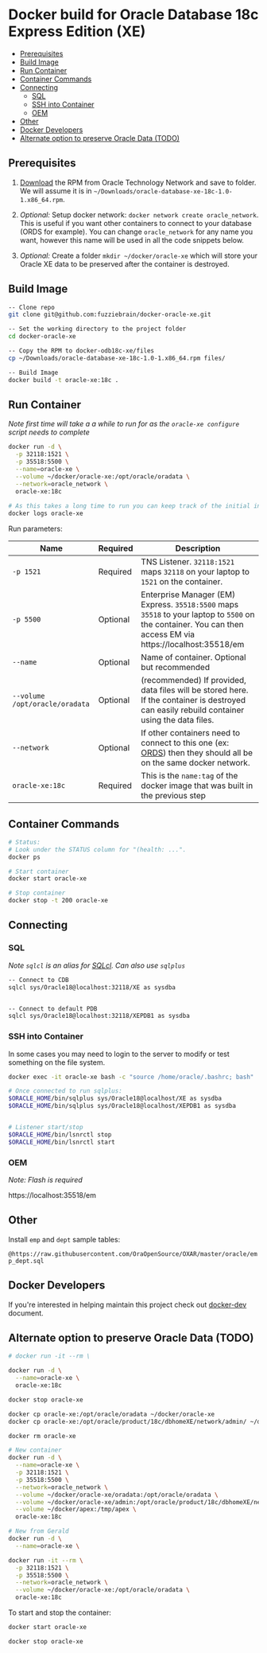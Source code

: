 # Docker build for Oracle Database 18c Express Edition (XE)

<!-- TOC depthFrom:2 -->

- [Prerequisites](#prerequisites)
- [Build Image](#build-image)
- [Run Container](#run-container)
- [Container Commands](#container-commands)
- [Connecting](#connecting)
  - [SQL](#sql)
  - [SSH into Container](#ssh-into-container)
  - [OEM](#oem)
- [Other](#other)
- [Docker Developers](#docker-developers)
- [Alternate option to preserve Oracle Data (TODO)](#alternate-option-to-preserve-oracle-data-todo)

<!-- /TOC -->

## Prerequisites

1. [Download](https://www.oracle.com/technetwork/database/database-technologies/express-edition/downloads/index.html) the RPM from Oracle Technology Network and save to folder. We will assume it is in `~/Downloads/oracle-database-xe-18c-1.0-1.x86_64.rpm`.

1. _Optional:_ Setup docker network: `docker network create oracle_network`. This is useful if you want other containers to connect to your database (ORDS for example). You can change `oracle_network` for any name you want, however this name will be used in all the code snippets below. 

1. _Optional:_ Create a folder `mkdir ~/docker/oracle-xe` which will store your Oracle XE data to be preserved after the container is destroyed.

## Build Image

```bash
-- Clone repo
git clone git@github.com:fuzziebrain/docker-oracle-xe.git

-- Set the working directory to the project folder
cd docker-oracle-xe

-- Copy the RPM to docker-odb18c-xe/files
cp ~/Downloads/oracle-database-xe-18c-1.0-1.x86_64.rpm files/

-- Build Image
docker build -t oracle-xe:18c .
```

## Run Container

_Note first time will take a a while to run for as the `oracle-xe configure` script needs to complete_

```bash
docker run -d \
  -p 32118:1521 \
  -p 35518:5500 \
  --name=oracle-xe \
  --volume ~/docker/oracle-xe:/opt/oracle/oradata \
  --network=oracle_network \
  oracle-xe:18c
  
# As this takes a long time to run you can keep track of the initial installation by running:
docker logs oracle-xe
```

Run parameters:

Name | Required | Description 
--- | --- | ---
`-p 1521`| Required | TNS Listener. `32118:1521` maps `32118` on your laptop to `1521` on the container.
`-p 5500`| Optional | Enterprise Manager (EM) Express. `35518:5500` maps `35518` to your laptop to `5500` on the container. You can then access EM via https://localhost:35518/em 
`--name` | Optional | Name of container. Optional but recommended
`--volume /opt/oracle/oradata` | Optional | (recommended) If provided, data files will be stored here. If the container is destroyed can easily rebuild container using the data files.
`--network` | Optional | If other containers need to connect to this one (ex: [ORDS](https://github.com/martindsouza/docker-ords)) then they should all be on the same docker network.
`oracle-xe:18c` | Required | This is the `name:tag` of the docker image that was built in the previous step

## Container Commands

```bash
# Status:
# Look under the STATUS column for "(health: ...".
docker ps

# Start container
docker start oracle-xe

# Stop container
docker stop -t 200 oracle-xe
```

## Connecting

### SQL

_Note `sqlcl` is an alias for [SQLcl](https://www.oracle.com/database/technologies/appdev/sqlcl.html). Can also use `sqlplus`_

```bash
-- Connect to CDB
sqlcl sys/Oracle18@localhost:32118/XE as sysdba


-- Connect to default PDB
sqlcl sys/Oracle18@localhost:32118/XEPDB1 as sysdba

```

### SSH into Container

In some cases you may need to login to the server to modify or test something on the file system.

```bash
docker exec -it oracle-xe bash -c "source /home/oracle/.bashrc; bash"

# Once connected to run sqlplus:
$ORACLE_HOME/bin/sqlplus sys/Oracle18@localhost/XE as sysdba
$ORACLE_HOME/bin/sqlplus sys/Oracle18@localhost/XEPDB1 as sysdba


# Listener start/stop
$ORACLE_HOME/bin/lsnrctl stop
$ORACLE_HOME/bin/lsnrctl start
```

### OEM

_Note: Flash is required_</br>

https://localhost:35518/em


## Other

Install `emp` and `dept` sample tables:</br>

`@https://raw.githubusercontent.com/OraOpenSource/OXAR/master/oracle/emp_dept.sql`

## Docker Developers

If you're interested in helping maintain this project check out [docker-dev](docker-dev.md) document.


## Alternate option to preserve Oracle Data (TODO)

```bash
# docker run -it --rm \

docker run -d \
  --name=oracle-xe \
  oracle-xe:18c

docker stop oracle-xe

docker cp oracle-xe:/opt/oracle/oradata ~/docker/oracle-xe
docker cp oracle-xe:/opt/oracle/product/18c/dbhomeXE/network/admin/ ~/docker/oracle-xe

docker rm oracle-xe

# New container
docker run -d \
  --name=oracle-xe \
  -p 32118:1521 \
  -p 35518:5500 \
  --network=oracle_network \
  --volume ~/docker/oracle-xe/oradata:/opt/oracle/oradata \
  --volume ~/docker/oracle-xe/admin:/opt/oracle/product/18c/dbhomeXE/network/admin/ \
  --volume ~/docker/apex:/tmp/apex \
  oracle-xe:18c

# New from Gerald
docker run -d \
  --name=oracle-xe \

docker run -it --rm \
  -p 32118:1521 \
  -p 35518:5500 \
  --network=oracle_network \
  --volume ~/docker/oracle-xe:/opt/oracle/oradata \
  oracle-xe:18c

```

To start and stop the container:

```bash
docker start oracle-xe

docker stop oracle-xe
```